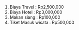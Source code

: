 1. Biaya Travel : Rp2,500,000
2. Biaya Hotel : Rp3,000,000
3. Makan siang : Rp100,000
4. Tiket Masuk wisata : Rp500,000 

